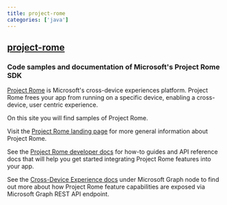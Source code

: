 ```yaml
---
title: project-rome
categories: ['java']
---
```

## [project-rome](https://github.com/microsoft/project-rome)

### Code samples and documentation of Microsoft's Project Rome SDK


[Project Rome](https://developer.microsoft.com/en-us/windows/project-rome) is Microsoft's cross-device experiences platform. Project Rome frees your app from running on a specific device, enabling a cross-device, user centric experience.

On this site you will find samples of Project Rome. 

Visit the [Project Rome landing page](https://developer.microsoft.com/en-us/windows/project-rome) for more general information about Project Rome.

See the [Project Rome developer docs](https://docs.microsoft.com/windows/project-rome/) for how-to guides and API reference docs that will help you get started integrating Project Rome features into your app.

See the [Cross-Device Experience docs](https://developer.microsoft.com/en-us/graph/docs/concepts/cross-device-concept-overview) under Microsoft Graph node to find out more about how Project Rome feature capabilities are exposed via Microsoft Graph REST API endpoint. 

